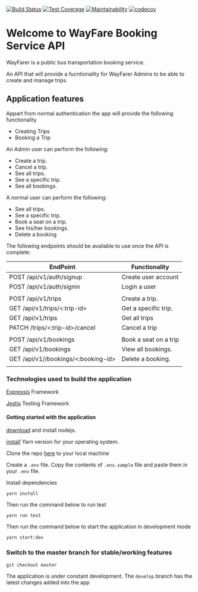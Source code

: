 [![Build Status](https://travis-ci.org/danielotieno/way-farer-api.svg?branch=develop)](https://travis-ci.org/danielotieno/way-farer-api)
[![Test Coverage](https://api.codeclimate.com/v1/badges/89c988eb1fc6305e7577/test_coverage)](https://codeclimate.com/github/danielotieno/way-farer-api/test_coverage)
[![Maintainability](https://api.codeclimate.com/v1/badges/89c988eb1fc6305e7577/maintainability)](https://codeclimate.com/github/danielotieno/way-farer-api/maintainability)
[![codecov](https://codecov.io/gh/danielotieno/way-farer-api/branch/develop/graph/badge.svg)](https://codecov.io/gh/danielotieno/way-farer-api)

# Welcome to WayFare Booking Service API

WayFarer is a public bus transportation booking service.

An API that will provide a fucntionality for WayFarer Admins to be able to
create and manage trips.

## Application features

Appart from normal authentication the app will provide the following
functionality

- Creating Trips
- Booking a Trip

An Admin user can perform the following:

- Create a trip.
- Cancel a trip.
- See all trips.
- See a specific trip.
- See all bookings.

A normal user can perform the following:

- See all trips.
- See a specific trip.
- Book a seat on a trip.
- See his/her bookings.
- Delete a booking

The following endpoints should be available to use once the API is complete:

| EndPoint                            | Functionality         |
| ----------------------------------- | --------------------- |
| POST /api/v1/auth/signup            | Create user account   |
| POST /api/v1/auth/signin            | Login a user          |
|                                     |                       |
| POST /api/v1/trips                  | Create a trip.        |
| GET /api/v1/trips/<:trip-id>        | Get a specific trip.  |
| GET /api/v1/trips                   | Get all trips         |
| PATCH /trips/<:trip-id>/cancel      | Cancel a trip         |
|                                     |                       |
| POST /api/v1/bookings               | Book a seat on a trip |
| GET /api/v1/bookings                | View all bookings.    |
| GET /api/v1//bookings/<:booking-id> | Delete a booking.     |
|                                     |                       |

### Technologies used to build the application

[Expressjs](https://expressjs.com/) Framework

[Jestjs](https://jestjs.io/) Testing Framework

#### Getting started with the application

[download](https://nodejs.org/en/download/) and install nodejs.

[install](https://yarnpkg.com/en/docs/install) Yarn version for your operating system.

Clone the repo [here](https://github.com/danielotieno/way-farer-api) to your local machine

Create a `.env` file. Copy the contents of `.env.sample` file and paste them in your `.env` file.

Install dependencies

`yarn install`

Then run the command below to run test

`yarn run test`

Then run the command below to start the application in development mode

`yarn start:dev`

### Switch to the master branch for stable/working features

`git checkout master`

The application is under constant development. The `develop` branch has the latest changes added into the app
